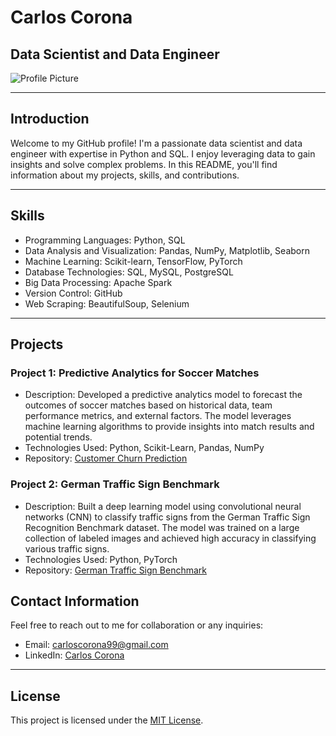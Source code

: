 # Carlos Corona
## Data Scientist and Data Engineer

![Profile Picture]([CarlosCoronaPic.jpg](https://raw.githubusercontent.com/<carlosdcorona>/<avatar>/main/<CarlosCoronaPic.jpg>))

---

## Introduction
Welcome to my GitHub profile! I'm a passionate data scientist and data engineer with expertise in Python and SQL. I enjoy leveraging data to gain insights and solve complex problems. In this README, you'll find information about my projects, skills, and contributions.

---

## Skills
- Programming Languages: Python, SQL
- Data Analysis and Visualization: Pandas, NumPy, Matplotlib, Seaborn
- Machine Learning: Scikit-learn, TensorFlow, PyTorch
- Database Technologies: SQL, MySQL, PostgreSQL
- Big Data Processing: Apache Spark
- Version Control: GitHub
- Web Scraping: BeautifulSoup, Selenium

---

## Projects

### Project 1: Predictive Analytics for Soccer Matches
- Description: Developed a predictive analytics model to forecast the outcomes of soccer matches based on historical data, team performance metrics, and external factors. The model leverages machine learning algorithms to provide insights into match results and potential trends.
- Technologies Used: Python, Scikit-Learn, Pandas, NumPy
- Repository: [Customer Churn Prediction](https://github.com/carlosdcorona/customer-churn-prediction)

### Project 2: German Traffic Sign Benchmark
- Description: Built a deep learning model using convolutional neural networks (CNN) to classify traffic signs from the German Traffic Sign Recognition Benchmark dataset. The model was trained on a large collection of labeled images and achieved high accuracy in classifying various traffic signs.
- Technologies Used: Python, PyTorch
- Repository: [German Traffic Sign Benchmark](https://github.com/carlosdcorona/ecommerce-recommender)



## Contact Information
Feel free to reach out to me for collaboration or any inquiries:

- Email: carloscorona99@gmail.com
- LinkedIn: [Carlos Corona](https://www.linkedin.com/in/carlosdcorona)
---

## License
This project is licensed under the [MIT License](LICENSE).

